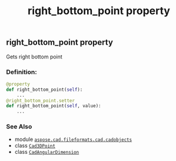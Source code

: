 ﻿---
title: right_bottom_point property
second_title: Aspose.CAD for Python via .NET API References
description: 
type: docs
weight: 590
url: /python-net/aspose.cad.fileformats.cad.cadobjects/cadangulardimension/right_bottom_point/
is_root: false
---

## right_bottom_point property


Gets right bottom point
### Definition:
```python
@property
def right_bottom_point(self):
    ...
@right_bottom_point.setter
def right_bottom_point(self, value):
    ...
```

### See Also
* module [`aspose.cad.fileformats.cad.cadobjects`](../../)
* class [`Cad3DPoint`](/cad/python-net/aspose.cad.fileformats.cad.cadobjects/cad3dpoint)
* class [`CadAngularDimension`](/cad/python-net/aspose.cad.fileformats.cad.cadobjects/cadangulardimension)
